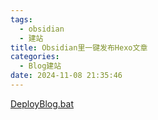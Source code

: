 ```yaml
---
tags:
  - obsidian
  - 建站
title: Obsidian里一键发布Hexo文章
categories:
  - Blog建站
date: 2024-11-08 21:35:46
---
```


[DeployBlog.bat](file:///D:/项目文件/LeavesBlog/DeployBlog.bat)


